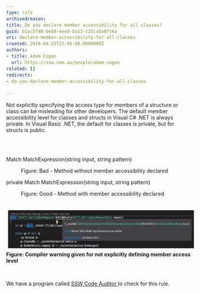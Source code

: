 ```yaml
---
type: rule
archivedreason: 
title: Do you declare member accessibility for all classes?
guid: b1ac5f48-0e88-4eed-8a13-c25ca5a87c6a
uri: declare-member-accessibility-for-all-classes
created: 2018-04-25T22:45:00.0000000Z
authors:
- title: Adam Cogan
  url: https://ssw.com.au/people/adam-cogan
related: []
redirects:
- do-you-declare-member-accessibility-for-all-classes

---
```



<p class="ssw15-rteElement-P">​Not explicitly specifying the access type for members of a structure or class can be misleading for other developers. The default member accessibility level for classes and structs in Visual C# .NET is always private. In Visual Basic .NET, the default for classes is private, but for structs is public.​<br></p>
<br><excerpt class='endintro'></excerpt><br>
<p class="ssw15-rteElement-CodeArea">Match MatchExpression(string input, string pattern) </p><dd class="ssw15-rteElement-FigureBad">Figure: Bad - Method without member accessibility declared <br></dd><p class="ssw15-rteElement-CodeArea">private Match MatchExpression(string input, string pattern) <br></p><dd class="ssw15-rteElement-FigureGood">Figure: Good - Method with member accessibility declared<br></dd><dl class="ssw15-rteElement-ImageArea">​<img src="matt-w-screenshot.jpg" alt="matt-w-screenshot.jpg" style="margin:5px;width:750px;height:103px;" /><strong>Figure: Compiler warning given for not explicitly defining member access level</strong><br></dl><p class="ssw15-rteElement-P"><br></p><p class="ssw15-rteElement-YellowBorderBox">We have a program called <a href="https://www.ssw.com.au/ssw/CodeAuditor/Rules.aspx#Interoper">SSW Code Auditor </a> to check for this rule. <br></p>


